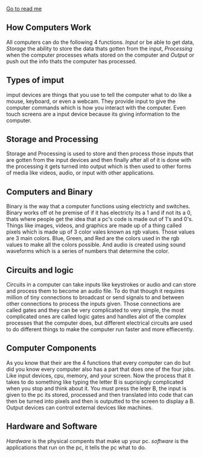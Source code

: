 [Go to read me](/README.md)

## How Computers Work

All computers can do the following 4 functions. *Input* or be able to get data, *Storage* the ability to store the data thats gotten from the input, *Processing* when the computer processes whats stored on the computer and *Output* or push out the info thats the computer has processed.

## Types of imput

imput devices are things that you use to tell the computer what to do like a mouse, keyboard, or even a webcam. They provide input to give the computer commands which is how you interact with the computer. Even touch screens are a input device because its giving information to the computer.

## Storage and Processing

Storage and Processing is used to store and then process those inputs that are gotten from the input devices and then finally after all of it is done with the processing it gets turned into output which is then used to other forms of media like videos, audio, or input with other applications.

## Computers and Binary

Binary is the way that a computer functions using electricty and switches. Binary works off ot he premise of if it has electricty its a 1 and if not its a 0, thats where people get the idea that a pc's code is made out of 1's and 0's. Things like images, videos, and graphics are made up of a thing called pixels which is made up of 3 color vales known as rgb values. Those values are 3 main colors. Blue, Green, and Red are the colors used in the rgb values to make all the colors possible. And audio is created using sound waveforms which is a series of numbers that determine the color.

## Circuits and logic

Circuits in a computer can take inputs like keystrokes or audio and can store and process them to become an audio file. To do that though it requires million of tiny connections to broadcast or send signals to and between other connections to process the inputs given. Those connections are called gates and they can be very complicated to very simple, the most complicated ones are called logic gates and handles alot of the complex processes that the computer does, but different electrical circuits are used to do different things to make the computer run faster and more effiecently.

## Computer Components

As you know that their are the 4 functions that every computer can do but did you know every computer also has a part that does one of the four jobs. Like input devices, cpu, memory, and your screen. Now the process that it takes to do something like typing the letter B is suprisingly complicated when you stop and think about it. You must press the leter B, the input is given to the pc its stored, processed and then translated into code that can then be turned into pixels and then is outputted to the screen to display a B. Output devices can control external devices like machines.

## Hardware and Software

*Hardware* is the physical compents that make up your pc. *software* is the applications that run on the pc, it tells the pc what to do.
